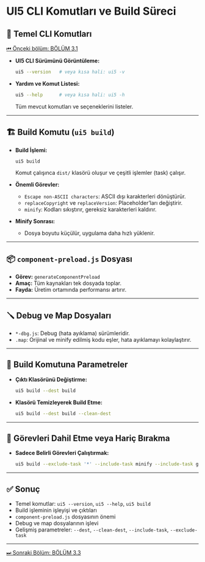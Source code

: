 # UI5 CLI Komutları ve Build Süreci

## 🔧 Temel CLI Komutları
[⏮ Önceki bölüm: BÖLÜM 3.1](./BÖLÜM3.1%20.md)
- **UI5 CLI Sürümünü Görüntüleme:**
    ```bash
    ui5 --version   # veya kısa hali: ui5 -v
    ```

- **Yardım ve Komut Listesi:**
    ```bash
    ui5 --help      # veya kısa hali: ui5 -h
    ```
    Tüm mevcut komutları ve seçeneklerini listeler.

---

## 🏗️ Build Komutu (`ui5 build`)

- **Build İşlemi:**
    ```bash
    ui5 build
    ```
    Komut çalışınca `dist/` klasörü oluşur ve çeşitli işlemler (task) çalışır.

- **Önemli Görevler:**
    - `Escape non-ASCII characters`: ASCII dışı karakterleri dönüştürür.
    - `replaceCopyright` ve `replaceVersion`: Placeholder’ları değiştirir.
    - `minify`: Kodları sıkıştırır, gereksiz karakterleri kaldırır.

- **Minify Sonrası:**
    - Dosya boyutu küçülür, uygulama daha hızlı yüklenir.

---

## 📦 `component-preload.js` Dosyası

- **Görev:** `generateComponentPreload`
- **Amaç:** Tüm kaynakları tek dosyada toplar.
- **Fayda:** Üretim ortamında performansı artırır.

---

## 🪛 Debug ve Map Dosyaları

- `*-dbg.js`: Debug (hata ayıklama) sürümleridir.
- `.map`: Orijinal ve minify edilmiş kodu eşler, hata ayıklamayı kolaylaştırır.

---

## 🧪 Build Komutuna Parametreler

- **Çıktı Klasörünü Değiştirme:**
    ```bash
    ui5 build --dest build
    ```

- **Klasörü Temizleyerek Build Etme:**
    ```bash
    ui5 build --dest build --clean-dest
    ```

---

## 🎯 Görevleri Dahil Etme veya Hariç Bırakma

- **Sadece Belirli Görevleri Çalıştırmak:**
    ```bash
    ui5 build --exclude-task '*' --include-task minify --include-task generateComponentPreload
    ```

---

## ✅ Sonuç

- Temel komutlar: `ui5 --version`, `ui5 --help`, `ui5 build`
- Build işleminin işleyişi ve çıktıları
- `component-preload.js` dosyasının önemi
- Debug ve map dosyalarının işlevi
- Gelişmiş parametreler: `--dest`, `--clean-dest`, `--include-task`, `--exclude-task`

---

[⏭ Sonraki Bölüm: BÖLÜM 3.3](./BÖLÜM3.3.md)